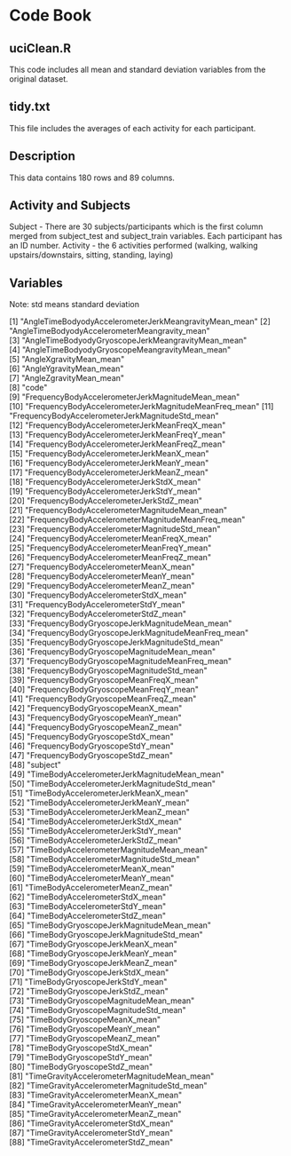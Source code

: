 # Code Book
## uciClean.R
This code includes all mean and standard deviation variables from the original dataset.
## tidy.txt
This file includes the averages of each activity for each participant.

## Description
This data contains 180 rows and 89 columns.

## Activity and Subjects
Subject - There are 30 subjects/participants which is the first column merged from subject_test and subject_train variables. Each participant has an ID number.
Activity - the 6 activities performed (walking, walking upstairs/downstairs, sitting, standing, laying)

## Variables
Note: std means standard deviation


[1] "AngleTimeBodyodyAccelerometerJerkMeangravityMean_mean"
[2] "AngleTimeBodyodyAccelerometerMeangravity_mean"        
[3] "AngleTimeBodyodyGryoscopeJerkMeangravityMean_mean"    
[4] "AngleTimeBodyodyGryoscopeMeangravityMean_mean"        
[5] "AngleXgravityMean_mean"                               
[6] "AngleYgravityMean_mean"                               
[7] "AngleZgravityMean_mean"                               
[8] "code"                                                 
[9] "FrequencyBodyAccelerometerJerkMagnitudeMean_mean"     
[10] "FrequencyBodyAccelerometerJerkMagnitudeMeanFreq_mean"
[11] "FrequencyBodyAccelerometerJerkMagnitudeStd_mean"      
[12] "FrequencyBodyAccelerometerJerkMeanFreqX_mean"         
[13] "FrequencyBodyAccelerometerJerkMeanFreqY_mean"         
[14] "FrequencyBodyAccelerometerJerkMeanFreqZ_mean"         
[15] "FrequencyBodyAccelerometerJerkMeanX_mean"             
[16] "FrequencyBodyAccelerometerJerkMeanY_mean"             
[17] "FrequencyBodyAccelerometerJerkMeanZ_mean"             
[18] "FrequencyBodyAccelerometerJerkStdX_mean"              
[19] "FrequencyBodyAccelerometerJerkStdY_mean"              
[20] "FrequencyBodyAccelerometerJerkStdZ_mean"              
[21] "FrequencyBodyAccelerometerMagnitudeMean_mean"         
[22] "FrequencyBodyAccelerometerMagnitudeMeanFreq_mean"     
[23] "FrequencyBodyAccelerometerMagnitudeStd_mean"          
[24] "FrequencyBodyAccelerometerMeanFreqX_mean"             
[25] "FrequencyBodyAccelerometerMeanFreqY_mean"             
[26] "FrequencyBodyAccelerometerMeanFreqZ_mean"             
[27] "FrequencyBodyAccelerometerMeanX_mean"                 
[28] "FrequencyBodyAccelerometerMeanY_mean"                 
[29] "FrequencyBodyAccelerometerMeanZ_mean"                 
[30] "FrequencyBodyAccelerometerStdX_mean"                  
[31] "FrequencyBodyAccelerometerStdY_mean"                  
[32] "FrequencyBodyAccelerometerStdZ_mean"                  
[33] "FrequencyBodyGryoscopeJerkMagnitudeMean_mean"         
[34] "FrequencyBodyGryoscopeJerkMagnitudeMeanFreq_mean"     
[35] "FrequencyBodyGryoscopeJerkMagnitudeStd_mean"          
[36] "FrequencyBodyGryoscopeMagnitudeMean_mean"             
[37] "FrequencyBodyGryoscopeMagnitudeMeanFreq_mean"         
[38] "FrequencyBodyGryoscopeMagnitudeStd_mean"              
[39] "FrequencyBodyGryoscopeMeanFreqX_mean"                 
[40] "FrequencyBodyGryoscopeMeanFreqY_mean"                 
[41] "FrequencyBodyGryoscopeMeanFreqZ_mean"                 
[42] "FrequencyBodyGryoscopeMeanX_mean"                     
[43] "FrequencyBodyGryoscopeMeanY_mean"                     
[44] "FrequencyBodyGryoscopeMeanZ_mean"                     
[45] "FrequencyBodyGryoscopeStdX_mean"                      
[46] "FrequencyBodyGryoscopeStdY_mean"                      
[47] "FrequencyBodyGryoscopeStdZ_mean"                      
[48] "subject"                                              
[49] "TimeBodyAccelerometerJerkMagnitudeMean_mean"          
[50] "TimeBodyAccelerometerJerkMagnitudeStd_mean"           
[51] "TimeBodyAccelerometerJerkMeanX_mean"                  
[52] "TimeBodyAccelerometerJerkMeanY_mean"                  
[53] "TimeBodyAccelerometerJerkMeanZ_mean"                  
[54] "TimeBodyAccelerometerJerkStdX_mean"                   
[55] "TimeBodyAccelerometerJerkStdY_mean"                   
[56] "TimeBodyAccelerometerJerkStdZ_mean"                   
[57] "TimeBodyAccelerometerMagnitudeMean_mean"              
[58] "TimeBodyAccelerometerMagnitudeStd_mean"               
[59] "TimeBodyAccelerometerMeanX_mean"                      
[60] "TimeBodyAccelerometerMeanY_mean"                      
[61] "TimeBodyAccelerometerMeanZ_mean"                      
[62] "TimeBodyAccelerometerStdX_mean"                       
[63] "TimeBodyAccelerometerStdY_mean"                       
[64] "TimeBodyAccelerometerStdZ_mean"                       
[65] "TimeBodyGryoscopeJerkMagnitudeMean_mean"              
[66] "TimeBodyGryoscopeJerkMagnitudeStd_mean"               
[67] "TimeBodyGryoscopeJerkMeanX_mean"                      
[68] "TimeBodyGryoscopeJerkMeanY_mean"                      
[69] "TimeBodyGryoscopeJerkMeanZ_mean"                      
[70] "TimeBodyGryoscopeJerkStdX_mean"                       
[71] "TimeBodyGryoscopeJerkStdY_mean"                       
[72] "TimeBodyGryoscopeJerkStdZ_mean"                       
[73] "TimeBodyGryoscopeMagnitudeMean_mean"                  
[74] "TimeBodyGryoscopeMagnitudeStd_mean"                   
[75] "TimeBodyGryoscopeMeanX_mean"                          
[76] "TimeBodyGryoscopeMeanY_mean"                          
[77] "TimeBodyGryoscopeMeanZ_mean"                          
[78] "TimeBodyGryoscopeStdX_mean"                           
[79] "TimeBodyGryoscopeStdY_mean"                           
[80] "TimeBodyGryoscopeStdZ_mean"                           
[81] "TimeGravityAccelerometerMagnitudeMean_mean"           
[82] "TimeGravityAccelerometerMagnitudeStd_mean"            
[83] "TimeGravityAccelerometerMeanX_mean"                   
[84] "TimeGravityAccelerometerMeanY_mean"                   
[85] "TimeGravityAccelerometerMeanZ_mean"                   
[86] "TimeGravityAccelerometerStdX_mean"                    
[87] "TimeGravityAccelerometerStdY_mean"                    
[88] "TimeGravityAccelerometerStdZ_mean"   
